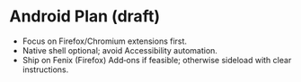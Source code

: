 <!-- status: stub; target: 150+ words -->
<!-- status: stub; target: 150+ words -->

# Android Plan (draft)

- Focus on Firefox/Chromium extensions first.  
- Native shell optional; avoid Accessibility automation.  
- Ship on Fenix (Firefox) Add‑ons if feasible; otherwise sideload with clear instructions.


